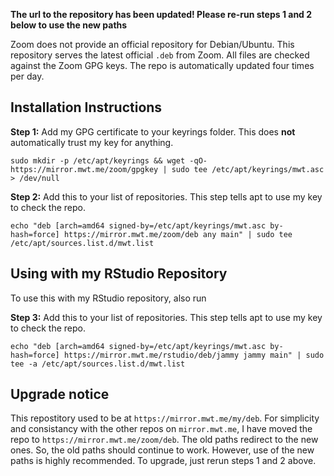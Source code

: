 **The url to the repository has been updated! Please re-run steps 1 and 2 below to use the new paths**

Zoom does not provide an official repository for Debian/Ubuntu. This repository serves the latest official `.deb` from Zoom. All files are checked against the Zoom GPG keys. The repo is automatically updated four times per day.

## Installation Instructions

**Step 1:** Add my GPG certificate to your keyrings folder. This does **not** automatically trust my key for anything.

```
sudo mkdir -p /etc/apt/keyrings && wget -qO- https://mirror.mwt.me/zoom/gpgkey | sudo tee /etc/apt/keyrings/mwt.asc > /dev/null
```

**Step 2:** Add this to your list of repositories. This step tells apt to use my key to check the repo.

```
echo "deb [arch=amd64 signed-by=/etc/apt/keyrings/mwt.asc by-hash=force] https://mirror.mwt.me/zoom/deb any main" | sudo tee /etc/apt/sources.list.d/mwt.list
```

## Using with my RStudio Repository

To use this with my RStudio repository, also run

**Step 3:** Add this to your list of repositories. This step tells apt to use my key to check the repo.

```
echo "deb [arch=amd64 signed-by=/etc/apt/keyrings/mwt.asc by-hash=force] https://mirror.mwt.me/rstudio/deb/jammy jammy main" | sudo tee -a /etc/apt/sources.list.d/mwt.list
```

## Upgrade notice

This repostitory used to be at `https://mirror.mwt.me/my/deb`. For simplicity and consistancy with the other repos on `mirror.mwt.me`, I have moved the repo to `https://mirror.mwt.me/zoom/deb`. The old paths redirect to the new ones. So, the old paths should continue to work. However, use of the new paths is highly recommended. To upgrade, just rerun steps 1 and 2 above.
